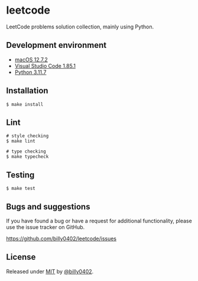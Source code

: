 # leetcode

LeetCode problems solution collection, mainly using Python.

## Development environment

- [macOS 12.7.2](https://www.apple.com/tw/macos/monterey/)
- [Visual Studio Code 1.85.1](https://code.visualstudio.com/)
- [Python 3.11.7](https://www.python.org/)

## Installation

```shell
$ make install
```

## Lint

```shell
# style checking
$ make lint

# type checking
$ make typecheck
```

## Testing

```shell
$ make test
```

## Bugs and suggestions

If you have found a bug or have a request for additional functionality, please use the issue tracker on GitHub.

https://github.com/billy0402/leetcode/issues

## License

Released under [MIT](/LICENSE) by [@billy0402](https://github.com/billy0402).
